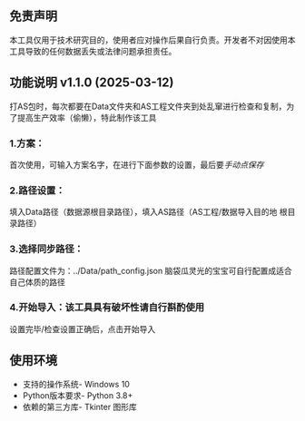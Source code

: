 ## 免责声明
本工具仅用于技术研究目的，使用者应对操作后果自行负责。开发者不对因使用本工具导致的任何数据丢失或法律问题承担责任。

## 功能说明 v1.1.0 (2025-03-12)
打AS包时，每次都要在Data文件夹和AS工程文件夹到处乱窜进行检查和复制，为了提高生产效率（偷懒），特此制作该工具
### 1.方案：
   首次使用，可输入方案名字，在进行下面参数的设置，最后要*手动点保存*
### 2.路径设置：
   填入Data路径（数据源根目录路径），填入AS路径（AS工程/数据导入目的地 根目录路径）
### 3.选择同步路径：
  路径配置文件为：../Data/path_config.json 脑袋瓜灵光的宝宝可自行配置成适合自己体质的路径
### 4.开始导入：**该工具具有破坏性**请自行斟酌使用
   设置完毕/检查设置正确后，点击开始导入

## 使用环境
- 支持的操作系统- Windows 10
- Python版本要求- Python 3.8+
- 依赖的第三方库- Tkinter 图形库


